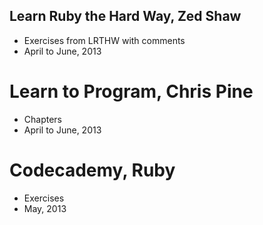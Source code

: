 ## Learn Ruby the Hard Way, Zed Shaw
- Exercises from LRTHW with comments
- April to June, 2013

# Learn to Program, Chris Pine
- Chapters
- April to June, 2013

# Codecademy, Ruby
- Exercises
- May, 2013
